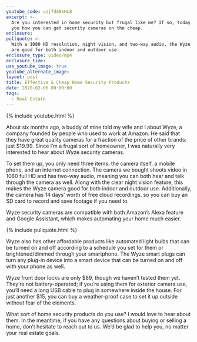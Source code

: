 ```yaml
---
youtube_code: uzj7dA8kHL8
excerpt: >-
  Are you interested in home security but frugal like me? If so, today I’ll tell
  you how you can get security cameras on the cheap.
enclosure:
pullquote: >-
  With a 1080 HD resolution, night vision, and two-way audio, the Wyze cameras
  are good for both indoor and outdoor use.
enclosure_type: video/mp4
enclosure_time:
use_youtube_image: true
youtube_alternate_image:
layout: post
title: Effective & Cheap Home Security Products
date: 2020-02-06 00:00:00
tags:
  - Real Estate
---
```


{% include youtube.html %}

About six months ago, a buddy of mine told my wife and I about Wyze, a company founded by people who used to work at Amazon. He said that they have great quality cameras for a fraction of the price of other brands: just $19.99. Since I’m a frugal sort of homeowner, I was naturally very interested to hear about Wyze security cameras.

To set them up, you only need three items: the camera itself, a mobile phone, and an internet connection. The camera we bought shoots video in 1080 full HD and has two-way audio, meaning you can both hear and talk through the camera as well. Along with the clear night vision feature, this makes the Wyze camera good for both indoor and outdoor use. Additionally, the camera has 14 days’ worth of free cloud recordings, so you can buy an SD card to record and save footage if you need to.&nbsp;

Wyze security cameras are compatible with both Amazon’s Alexa feature and Google Assistant, which makes automating your home much easier.

{% include pullquote.html %}

Wyze also has other affordable products like automated light bulbs that can be turned on and off according to a schedule you set for them or brightened/dimmed through your smartphone. The Wyze smart plugs can turn any plug-in device into a smart device that can be turned on and off with your phone as well.

Wyze front door locks are only $89, though we haven’t tested them yet. They’re not battery-operated; if you’re using them for exterior camera use, you’ll need a long USB cable to plug in somewhere inside the house. For just another $15, you can buy a weather-proof case to set it up outside without fear of the elements.

What sort of home security products do you use? I would love to hear about them. In the meantime, if you have any questions about buying or selling a home, don’t hesitate to reach out to us. We’d be glad to help you, no matter your real estate goals.